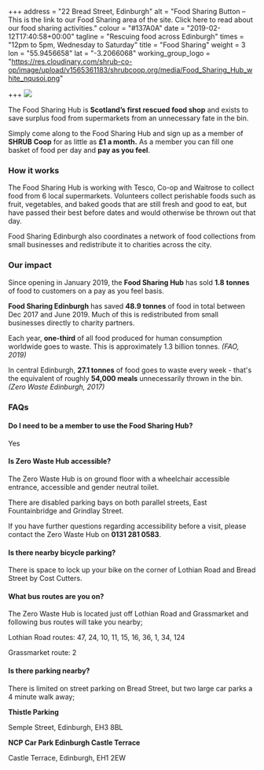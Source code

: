 +++
address = "22 Bread Street, Edinburgh"
alt = "Food Sharing Button – This is the link to our Food Sharing area of the site. Click here to read about our food sharing activities."
colour = "#137A0A"
date = "2019-02-12T17:40:58+00:00"
tagline = "Rescuing food across Edinburgh"
times = "12pm to 5pm, Wednesday to Saturday"
title = "Food Sharing"
weight = 3
lon = "55.9456658"
lat = "-3.2066068"
working_group_logo = "https://res.cloudinary.com/shrub-co-op/image/upload/v1565361183/shrubcoop.org/media/Food_Sharing_Hub_white_nqusoi.png"

+++
![](https://res.cloudinary.com/shrub-co-op/image/upload/v1565364027/shrubcoop.org/media/food_sharing_hub_page_itwn4i.png)

The Food Sharing Hub is **Scotland’s first rescued food shop** and exists to save surplus food from supermarkets from an unnecessary fate in the bin.

Simply come along to the Food Sharing Hub and sign up as a member of **SHRUB Coop** for as little as **£1 a month.** As a member you can fill one basket of food per day and **pay as you feel**.

### **How it works**

The Food Sharing Hub is working with Tesco, Co-op and Waitrose to collect food from 6 local supermarkets. Volunteers collect perishable foods such as fruit, vegetables, and baked goods that are still fresh and good to eat, but have passed their best before dates and would otherwise be thrown out that day.

Food Sharing Edinburgh also coordinates a network of food collections from small businesses and redistribute it to charities across the city.

### **Our impact**

Since opening in January 2019, the **Food Sharing Hub** has sold **1.8** **tonnes** of food to customers on a pay as you feel basis.

**Food Sharing Edinburgh** has saved **48.9 tonnes** of food in total between Dec 2017 and June 2019. Much of this is redistributed from small businesses directly to charity partners.

Each year, **one-third** of all food produced for human consumption worldwide goes to waste. This is approximately 1.3 billion tonnes. _(FAO, 2019)_

In central Edinburgh, **27.1 tonnes** of food goes to waste every week - that's the equivalent of roughly **54,000 meals** unnecessarily thrown in the bin. _(Zero Waste Edinburgh, 2017)_

### **FAQs**

#### Do I need to be a member to use the Food Sharing Hub?

Yes

#### Is Zero Waste Hub accessible?

The Zero Waste Hub is on ground floor with a wheelchair accessible entrance, accessible and gender neutral toilet.

There are disabled parking bays on both parallel streets, East Fountainbridge and Grindlay Street.

If you have further questions regarding accessibility before a visit, please contact the Zero Waste Hub on **0131 281 0583**.

#### Is there nearby bicycle parking?

There is space to lock up your bike on the corner of Lothian Road and Bread Street by Cost Cutters.

#### What bus routes are you on?

The Zero Waste Hub is located just off Lothian Road and Grassmarket and following bus routes will take you nearby;

Lothian Road routes: 47, 24, 10, 11, 15, 16, 36, 1, 34, 124

Grassmarket route: 2

#### Is there parking nearby?

There is limited on street parking on Bread Street, but two large car parks a 4 minute walk away;

**Thistle Parking**

Semple Street, Edinburgh, EH3 8BL

**NCP Car Park Edinburgh Castle Terrace**

Castle Terrace, Edinburgh, EH1 2EW
